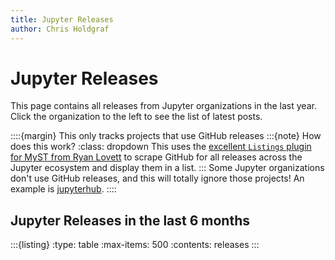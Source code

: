```yaml
---
title: Jupyter Releases
author: Chris Holdgraf
---
```


# Jupyter Releases

This page contains all releases from Jupyter organizations in the last year. Click the organization to the left to see the list of latest posts.

::::{margin} This only tracks projects that use GitHub releases
:::{note} How does this work?
:class: dropdown
This uses the [excellent `Listings` plugin for MyST from Ryan Lovett](https://github.com/ryanlovett/myst-listing-plugin) to scrape GitHub for all releases across the Jupyter ecosystem and display them in a list.
:::
Some Jupyter organizations don't use GitHub releases, and this will totally ignore those projects! An example is [jupyterhub](https://github.com/jupyterhub/jupyterhub).
::::

## Jupyter Releases in the last 6 months

:::{listing}
:type: table
:max-items: 500
:contents: releases
:::
